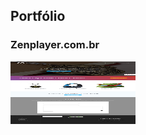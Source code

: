 ## Portfólio

### Zenplayer.com.br
<img src ="https://github.com/TheoOliveira/TheoOliveira.github.io/blob/master/Screenshot_2019-05-09%20Front%20Page%20Zen%20Player(1).png" width="200" height="100">
 
